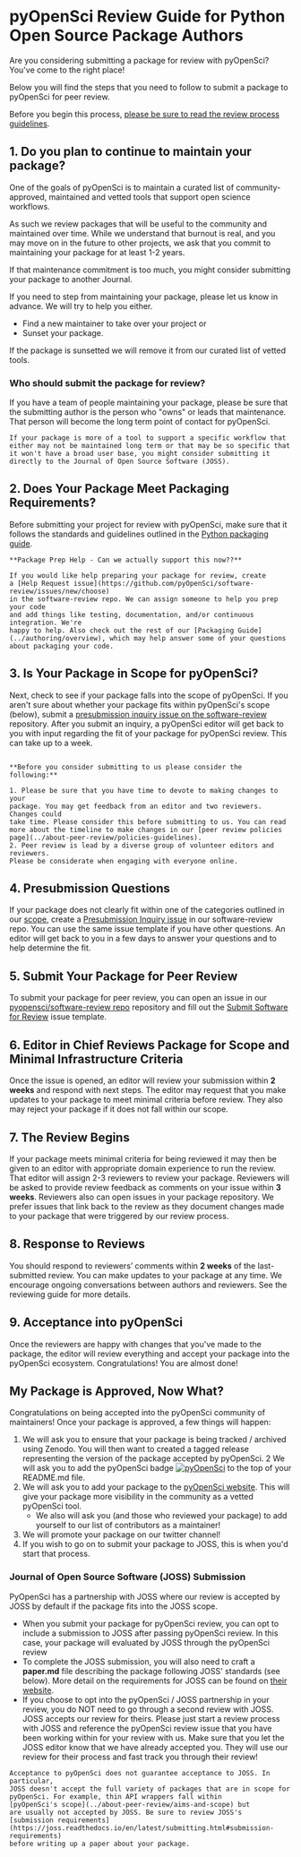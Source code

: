 # pyOpenSci Review Guide for Python Open Source Package Authors

Are you considering submitting a package for review with pyOpenSci? You've 
come to the right place!

Below you will find the steps that you need to follow to submit a package 
to pyOpenSci for peer review. 

Before you begin this process, [please be sure to read the review process guidelines](../about-peer-review/policies-guidelines).

## 1. Do you plan to continue to maintain your package?
One of the goals of pyOpenSci is to maintain a curated list of 
community-approved, maintained and vetted tools that support open science workflows. 

As such we review packages that will be useful to the community
and maintained over time. While we understand that burnout is real,
and you may move on in the future to other projects, we ask that you commit
to maintaining your package for at least 1-2 years. 

If that maintenance commitment is too much, you might consider submitting 
your package to another Journal.

If you need to step from maintaining your package, please let us know
in advance. We will try to help you either.

* Find a new maintainer to take over your project or
* Sunset your package.

If the package is sunsetted we will remove it from our curated list 
of vetted tools. 

### Who should submit the package for review?

If you have a team of people maintaining your package, please be sure
that the submitting author is the person who "owns" or leads that maintenance. That person will become the long term point of contact 
for pyOpenSci.

```{note}
If your package is more of a tool to support a specific workflow that 
either may not be maintained long term or that may be so specific that 
it won't have a broad user base, you might consider submitting it 
directly to the Journal of Open Source Software (JOSS). 
```


## 2. Does Your Package Meet Packaging Requirements?
Before submitting your project for review with pyOpenSci, make sure that it
follows the standards and guidelines outlined in the 
[Python packaging guide](../authoring/index).

```{note}
**Package Prep Help - Can we actually support this now??**

If you would like help preparing your package for review, create 
a [Help Request issue](https://github.com/pyOpenSci/software-review/issues/new/choose) 
in the software-review repo. We can assign someone to help you prep your code 
and add things like testing, documentation, and/or continuous integration. We're 
happy to help. Also check out the rest of our [Packaging Guide](../authoring/overview), which may help answer some of your questions about packaging your code.
```

## 3. Is Your Package in Scope for pyOpenSci?
Next, check to see if your package falls into the scope of pyOpenSci. If you aren't 
sure about whether your package fits within pyOpenSci's scope (below), submit
a [presubmission inquiry issue on the software-review](https://github.com/pyOpenSci/software-review/issues/new?assignees=&labels=0%2Fpresubmission&template=presubmission-inquiry.md&title=)
repository. After you submit an inquiry, a pyOpenSci editor will get back to you 
with input regarding the fit of your package for pyOpenSci review. This can take 
up to a week. 

```{include} ../scope.md
```

```{note} 
**Before you consider submitting to us please consider the following:**

1. Please be sure that you have time to devote to making changes to your 
package. You may get feedback from an editor and two reviewers. Changes could 
take time. Please consider this before submitting to us. You can read more about the timeline to make changes in our [peer review policies page](../about-peer-review/policies-guidelines).
2. Peer review is lead by a diverse group of volunteer editors and reviewers. 
Please be considerate when engaging with everyone online. 
```

## 4. Presubmission Questions

If your package does not clearly fit within one of the categories outlined in
our [scope](../about-peer-review/aims-and-scope), create
a [Presubmission Inquiry issue](https://github.com/pyOpenSci/software-review/issues/new?assignees=&labels=0%2Fpresubmission&template=presubmission-inquiry.md&title=)
in our software-review repo. You can use the same issue template if you have
other questions. An editor will get back to you in a few days to answer your
questions and to help determine the fit.

## 5. Submit Your Package for Peer Review
To submit your package for peer review, you can 
open an issue in our [pyopensci/software-review repo](https://github.com/pyOpenSci/software-review/issues/new/choose/issues/new/choose)
repository and fill out the [Submit Software for Review](https://github.com/pyOpenSci/software-review/issues/new?assignees=&labels=1%2Feditor-checks%2C+New+Submission%21&template=submit-software-for-review.md&title=) issue template. 

## 6. Editor in Chief Reviews Package for Scope and Minimal Infrastructure Criteria
Once the issue is opened, an editor will review your submission within 
**2 weeks** and respond with next steps. The editor may request that you make updates
to your package to meet minimal criteria before review. They also may reject your 
package if it does not fall within our scope. 

## 7. The Review Begins
If your package meets minimal criteria for being 
reviewed it may then be given to an editor with appropriate domain experience 
to run the review. That editor will assign 2-3 reviewers to review your 
package. Reviewers will be asked to provide review feedback  as comments on your 
issue within **3 weeks**. Reviewers also can open issues in your package repository. 
We prefer issues that link back to the review as they document changes made to your 
package that were triggered by our review process.

## 8. Response to Reviews
You should respond to reviewers’ comments within **2 weeks** of the 
last-submitted review. You can make updates to your package at any time. We 
encourage ongoing conversations between authors and reviewers. See the 
reviewing guide for more details.

## 9. Acceptance into pyOpenSci
Once the reviewers are happy with changes that you've made to the package, the
editor will review everything and accept your package into the pyOpenSci ecosystem.
Congratulations! You are almost done!

## My Package is Approved, Now What?

Congratulations on being accepted into the pyOpenSci community of maintainers!
Once your package is approved, a few things will happen:

1. We will ask you to ensure that your package is being tracked / archived using 
Zenodo. You will then want to created a tagged release representing the version of the 
package accepted by pyOpenSci.
2 We will ask you to add the pyOpenSci badge [![pyOpenSci](https://tinyurl.com/y22nb8up)](https://github.com/pyOpenSci/software-review/issues/issue-number) to the 
top of your README.md file.
1. We will ask you to add your package to the [pyOpenSci website](https://www.pyopensci.org/contributors/). This will give 
your package more visibility in the community as a vetted pyOpenSci tool.
    * We also will ask you (and those who reviewed your package) to add yourself to our list of contributors as a maintainer!
1. We will promote your package on our twitter channel!
2. If you wish to go on to submit your package to JOSS, this is when you'd start 
that process. 

### Journal of Open Source Software (JOSS) Submission

PyOpenSci has a partnership with JOSS where our review is accepted by JOSS by
default if the package fits into the JOSS scope.

- When you submit your package for pyOpenSci review, you can opt to include a 
submission to JOSS after passing pyOpenSci review. In this case, your package 
will evaluated by JOSS through the pyOpenSci review
- To complete the JOSS submission, you will also need to craft a **paper.md** 
file describing the package following JOSS' standards (see below). More detail on the requirements for JOSS can be found on [their website](https://joss.readthedocs.io/en/latest/submitting.html#what-should-my-paper-contain).
- If you choose to opt into the pyOpenSci / JOSS partnership in your review, 
you do NOT need to go through a second review with JOSS. JOSS accepts our review
for theirs. Please just start a review process with JOSS and reference the pyOpenSci
review issue that you have been working within for your review with us. Make sure
that you let the JOSS editor know that we have already accepted you. They will use 
our review for their process and fast track you through their review! 

```{note} 
Acceptance to pyOpenSci does not guarantee acceptance to JOSS. In particular, 
JOSS doesn't accept the full variety of packages that are in scope for
pyOpenSci. For example, thin API wrappers fall within
[pyOpenSci's scope](../about-peer-review/aims-and-scope) but 
are usually not accepted by JOSS. Be sure to review JOSS's 
[submission requirements](https://joss.readthedocs.io/en/latest/submitting.html#submission-requirements) 
before writing up a paper about your package.
```
